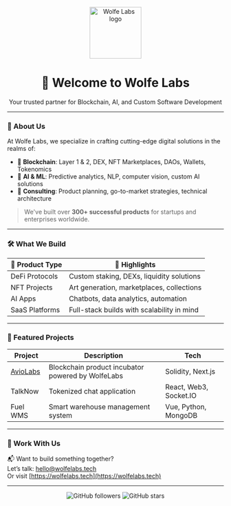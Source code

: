 <!-- Header with logo -->
<p align="center">
  <img src="https://wolfelabs.tech/logo.png" width="120" alt="Wolfe Labs logo"/>
</p>

<h1 align="center">👋 Welcome to Wolfe Labs</h1>

<p align="center">Your trusted partner for Blockchain, AI, and Custom Software Development</p>

---

### 🚀 About Us

At Wolfe Labs, we specialize in crafting cutting-edge digital solutions in the realms of:
- 🔗 **Blockchain**: Layer 1 & 2, DEX, NFT Marketplaces, DAOs, Wallets, Tokenomics
- 🤖 **AI & ML**: Predictive analytics, NLP, computer vision, custom AI solutions
- 🧠 **Consulting**: Product planning, go-to-market strategies, technical architecture

> We've built over **300+ successful products** for startups and enterprises worldwide.

---

### 🛠️ What We Build

| 🔧 Product Type | 🌟 Highlights |
|----------------|---------------|
| DeFi Protocols | Custom staking, DEXs, liquidity solutions |
| NFT Projects | Art generation, marketplaces, collections |
| AI Apps | Chatbots, data analytics, automation |
| SaaS Platforms | Full-stack builds with scalability in mind |

---

### 📂 Featured Projects

| Project | Description | Tech |
|--------|-------------|------|
| [AvioLabs](https://avio.labs) | Blockchain product incubator powered by WolfeLabs | Solidity, Next.js |
| TalkNow | Tokenized chat application | React, Web3, Socket.IO |
| Fuel WMS | Smart warehouse management system | Vue, Python, MongoDB |

---

### 💼 Work With Us

📬 Want to build something together?  
Let’s talk: [hello@wolfelabs.tech](mailto:hello@wolfelabs.tech)  
Or visit [https://wolfelabs.tech](https://wolfelabs.tech)

---

<p align="center">
  <img src="https://img.shields.io/github/followers/WolfeLabs?style=social" alt="GitHub followers" />
  <img src="https://img.shields.io/github/stars/WolfeLabs?style=social" alt="GitHub stars" />
</p>
